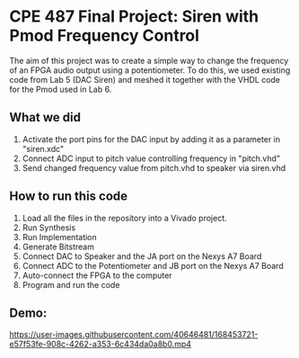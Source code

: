 # CPE 487 Final Project: Siren with Pmod Frequency Control

The aim of this project was to create a simple way to change the frequency of an FPGA audio output using a potentiometer. To do this, we used existing code from Lab 5 (DAC Siren) and meshed it together with the VHDL code for the Pmod used in Lab 6.

## What we did

1. Activate the port pins for the DAC input by adding it as a parameter in "siren.xdc"
2. Connect ADC input to pitch value controlling frequency in "pitch.vhd"
3. Send changed frequency value from pitch.vhd to speaker via siren.vhd

## How to run this code

1. Load all the files in the repository into a Vivado project.
2. Run Synthesis
3. Run Implementation
4. Generate Bitstream
5. Connect DAC to Speaker and the JA port on the Nexys A7 Board
6. Connect ADC to the Potentiometer and JB port on the Nexys A7 Board
7. Auto-connect the FPGA to the computer
8. Program and run the code

## Demo:
https://user-images.githubusercontent.com/40646481/168453721-e57f53fe-908c-4262-a353-6c434da0a8b0.mp4

